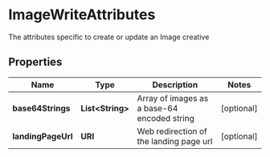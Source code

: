

# ImageWriteAttributes

The attributes specific to create or update an Image creative

## Properties

Name | Type | Description | Notes
------------ | ------------- | ------------- | -------------
**base64Strings** | **List&lt;String&gt;** | Array of images as a base-64 encoded string |  [optional]
**landingPageUrl** | **URI** | Web redirection of the landing page url |  [optional]



